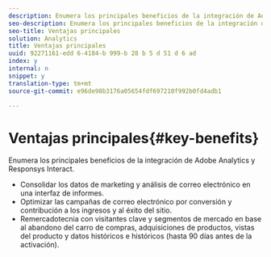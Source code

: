 ```yaml
---
description: Enumera los principales beneficios de la integración de Adobe Analytics y Responsys Interact.
seo-description: Enumera los principales beneficios de la integración de Adobe Analytics y Responsys Interact.
seo-title: Ventajas principales
solution: Analytics
title: Ventajas principales
uuid: 92271161-edd 6-4184-b 999-b 28 b 5 d 51 d 6 ad
index: y
internal: n
snippet: y
translation-type: tm+mt
source-git-commit: e96de98b3176a05654fdf697210f992b0fd4adb1

---
```



# Ventajas principales{#key-benefits}

Enumera los principales beneficios de la integración de Adobe Analytics y Responsys Interact.

* Consolidar los datos de marketing y análisis de correo electrónico en una interfaz de informes.
* Optimizar las campañas de correo electrónico por conversión y contribución a los ingresos y al éxito del sitio.
* Remercadotecnia con visitantes clave y segmentos de mercado en base al abandono del carro de compras, adquisiciones de productos, vistas del producto y datos históricos e históricos (hasta 90 días antes de la activación).

